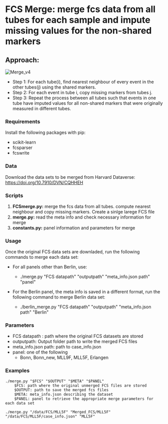 # FCS Merge: merge fcs data from all tubes for each sample and impute missing values for the non-shared markers

## Approach: 

![Merge_v4](https://user-images.githubusercontent.com/22116058/123972163-e68bd400-d9ba-11eb-917d-702a7aa2b47d.png)

* Step 1: For each tube(i), find nearest neighbour of every event in the other tubes(j) using the shared markers.
* Step 2: For each event in tube i, copy missing markers from tubes j. 
* Step 3: Repeat the process between all tubes such that events in one tube have imputed values for all non-shared markers that were originally measured in  different tubes.

### Requirements
Install the following packages with pip:
* scikit-learn
* fcsparser
* fcswrite

### Data
Download the data sets to be merged from Harvard Dataverse: https://doi.org/10.7910/DVN/CQHHEH

### Scripts
1. **FCSmerge.py:** merge the fcs data from all tubes. compute nearest neighbour and copy missing markers. Create a sinlge larege FCS file
2. **merge.py:** read the meta info and check necessary information for merge
3. **constants.py:** panel information and parameters for merge

### Usage
Once the original FCS data sets are downladed, run the following commands to merge each data set:
* For all panels other than Berlin, use:
	* ./merge.py "FCS datapath" "outputpath" "meta_info.json path" "panel"
	
* For the Berlin panel, the meta info is saved in a different format, run the following command to merge Berlin data set:	
	* ./berlin_merge.py "FCS datapath" "outputpath" "meta_info.json path" "Berlin"

### Parameters
* FCS datapath : path where the original FCS datasets are stored
* outputpath: Output folder path to write the merged FCS files
* meta_info.json path: path to case_info.json
* panel: one of the following
	* Bonn, Bonn_new, MLL9F, MLL5F, Erlangen

### Examples
```
./merge.py "$FCS" "$OUTPUT" "$META" "$PANEL"
	$FCS: path where the original unmerged FCS files are stored
	$OUTPUT: path to save the merged fcs files
	$META: meta_info.json describing the dataset
	$PANEL: panel to retrieve the appropriate merge parameters for each data set

./merge.py "/data/FCS/MLL5F" "Merged_FCS/MLL5F" "/data/FCS/MLL5F/case_info.json" "MLL5F"

```
